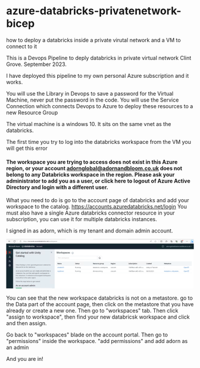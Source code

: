 # azure-databricks-privatenetwork-bicep
 how to deploy a databricks inside a private virutal network and a VM to connect to it

This is a Devops Pipeline to deply databricks in private virtual network
Clint Grove. September 2023. 

I have deployed this pipeline to my own personal Azure subscription and it works.

You will use the Library in Devops to save a password for the Virtual Machine, never put the password in the code. 
You will use the Service Connection which connects Devops to Azure to deploy these resources to a new Resource Group

The virtual machine is a windows 10. It sits on the same vnet as the databricks. 

The first time you try to log into the databricks workspace from the VM you will get this error

#### The workspace you are trying to access does not exist in this Azure region, or your account adornglobal@adornandbloom.co.uk does not belong to any Databricks workspace in the region. Please ask your administrator to add you as a user, or click here to logout of Azure Active Directory and login with a different user.


What you need to do is go to the account page of databricks and add your workspace to the catalog. https://accounts.azuredatabricks.net/login
You must also have a single Azure databricks connector resource in your subscription, you can use it for multiple databricks instances. 

I signed in as adorn, which is my tenant and domain admin account. 

![Alt text](image.png)

You can see that the new workspace databricks is not on a metastore. 
go to the Data part of the account page, then click on the metastore that you have already or create a new one. Then go to "workspaces" tab. 
Then click "assign to workspace", then find your new databricsk workspace and click and then assign. 

Go back to "workspaces" blade on the account portal. Then go to "permissions" inside the workspace. 
"add permissions" and add adorn as an admin

And you are in! 

